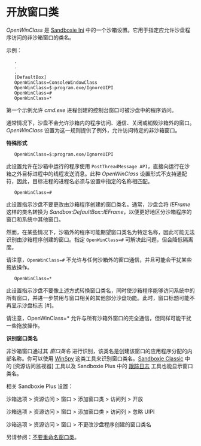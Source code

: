 # 开放窗口类

_OpenWinClass_ 是 [Sandboxie Ini](SandboxieIni.md) 中的一个沙箱设置。它用于指定应允许沙盘程序访问的非沙箱窗口的类名。

示例：
```
   .
   .
   .
   [DefaultBox]
   OpenWinClass=ConsoleWindowClass
   OpenWinClass=$:program.exe/IgnoreUIPI
   OpenWinClass=#
   OpenWinClass=*
```

第一个示例允许 _cmd.exe_ 进程创建的控制台窗口可被沙盘中的程序访问。

通常情况下，沙盘不会允许沙箱内的程序访问、通信、关闭或销毁沙箱外的窗口。_OpenWinClass_ 设置为这一规则提供了例外，允许访问特定的非沙箱窗口。

**特殊形式**
```
   OpenWinClass=$:program.exe/IgnoreUIPI
```

此设置允许在沙箱中运行的程序使用 `PostThreadMessage API`，直接向运行在沙箱之外目标进程中的线程发送消息。此种 _OpenWinClass_ 设置形式不支持通配符，因此，目标进程的进程名必须与设置中指定的名称相匹配。
```
   OpenWinClass=#
```

此设置指示沙盘不要更改由沙箱程序创建的窗口类名。通常，沙盘会将 _IEFrame_ 这样的类名转换为 _Sandbox:DefaultBox::IEFrame_，以便更好地区分沙箱程序的窗口和系统中其他窗口。

然而，在某些情况下，沙箱外的程序可能期望窗口类名为特定名称，因此可能无法识别由沙箱程序创建的窗口。指定 `OpenWinClass=#` 可解决此问题，但会降低隔离度。

请注意，`OpenWinClass=#` 不允许与任何沙箱外的窗口通信，并且可能会干扰某些拖放操作。
```
   OpenWinClass=*
```

此设置指示沙盘不要像上述方式转换窗口类名，同时使沙箱程序能够访问系统中的所有窗口，并进一步禁用与窗口相关的其他部分沙盘功能。此时，窗口标题可能不再显示沙盘标志 [#]。

请注意，OpenWinClass=* 允许与所有沙箱外窗口的完全通信，但同样可能干扰一些拖放操作。

**识别窗口类名**

非沙箱窗口通过其 _窗口类名_ 进行识别，该类名是创建该窗口的应用程序分配的内部名称。你可以使用 [WinSpy](https://www.catch22.net/software/winspy) 这类工具来识别窗口类名。[Sandboxie Classic](ResourceAccessMonitor.md) 中的 [资源访问监视器] 工具以及 Sandboxie Plus 中的 [跟踪日志](../PlusContent/TraceLog.md) 工具也能显示窗口类名。

相关 Sandboxie Plus 设置：

沙箱选项 > 资源访问 > 窗口 > 添加窗口类 > 访问列 > 开放

沙箱选项 > 资源访问 > 窗口 > 添加窗口类 > 访问列 > 忽略 UIPI

沙箱选项 > 资源访问 > 窗口 > 不更改沙盘程序创建的窗口类名

另请参阅：[不要重命名窗口类](NoRenameWinClass.md)。
